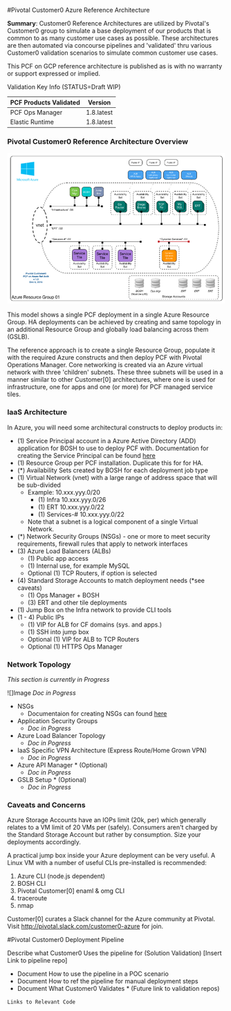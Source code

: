 #Pivotal Customer0 Azure Reference Architecture

__Summary__: Customer0 Reference Architectures are utilized by Pivotal's Customer0 group to simulate a base deployment of our products that is common to as many customer use cases as possible. These architectures are then automated via concourse pipelines and 'validated' thru various Customer0 validation scenarios to simulate common customer use cases.

This PCF on GCP reference architecture is published as is with no warranty or support expressed or implied.

Validation Key Info (STATUS=Draft WIP)

| PCF Products Validated        | Version                   |
| ----------------------------- |:-------------------------:|
| PCF Ops Manager               | 1.8.latest |
| Elastic Runtime               | 1.8.latest                |

### Pivotal Customer0 Reference Architecture Overview

  ![](../static/azure/images/PCF-Azure-RefArch-Customer0.png)

This model shows a single PCF deployment in a single Azure Resource Group. HA deployments can be achieved by creating and same topology in an additional Resource Group and globally load balancing across them (GSLB).

The reference approach is to create a single Resource Group, populate it with the required Azure constructs and then deploy PCF with Pivotal Operations Manager.  Core networking is created via an Azure virtual network with three 'children' subnets. These three subnets will be used in a manner similar to other Customer[0] architectures, where one is used for infrastructure, one for apps and one (or more) for PCF managed service tiles.

### IaaS Architecture

In Azure, you will need some architectural constructs to deploy products in:

  - (1) Service Principal account in a Azure Active Directory (ADD) application for BOSH to use to deploy PCF with.  Documentation for creating the Service Principal can be found  [here](http://docs-pcf-review.cfapps.io/pivotalcf/1-8/customizing/azure-prepare-env.html)
  - (1) Resource Group per PCF installation. Duplicate this for for HA.
  - (\*) Availability Sets created by BOSH for each deployment job type
  - (1) Virtual Network (vnet) with a large range of address space that will be sub-divided
    - Example: 10.xxx.yyy.0/20
      - (1) Infra 10.xxx.yyy.0/26
      - (1) ERT 10.xxx.yyy.0/22
      - (1) Services-# 10.xxx.yyy.0/22
    - Note that a subnet is a logical component of a single Virtual Network.
  - (\*) Network Security Groups (NSGs) - one or more to meet security requirements, firewall rules that apply to network interfaces
  - (3) Azure Load Balancers (ALBs)
    - (1) Public app access
    - (1) Internal use, for example MySQL
    - Optional (1) TCP Routers, if option is selected
  - (4) Standard Storage Accounts to match deployment needs (\*see caveats)
    - (1) Ops Manager + BOSH
    - (3) ERT and other tile deployments
  - (1) Jump Box on the Infra network to provide CLI tools
  - (1 - 4) Public IPs
    - (1) VIP for ALB for CF domains (sys. and apps.)
    - (1) SSH into jump box
    - Optional (1) VIP for ALB to TCP Routers
    - Optional (1) HTTPS Ops Manager

### Network Topology
_This section is currently in Progress_

  ![]Image _Doc in Pogress_

  - NSGs
    - Documentaion for creating NSGs can found [here](http://docs-pcf-review.cfapps.io/pivotalcf/1-8/customizing/azure-om-deploy.html)
  - Application Security Groups
    - _Doc in Pogress_
  - Azure Load Balancer Topology
    - _Doc in Pogress_
  - IaaS Specific VPN Architecture (Express Route/Home Grown VPN)
    - _Doc in Pogress_
  - Azure API Manager * (Optional)
     - _Doc in Pogress_
  - GSLB Setup * (Optional)
     - _Doc in Pogress_

### Caveats and Concerns

Azure Storage Accounts have an IOPs limit (20k, per) which generally relates to a VM limit of 20 VMs per (safely). Consumers aren't charged by the Standard Storage Account but rather by consumption. Size your deployments accordingly.

A practical jump box inside your Azure deployment can be very useful. A Linux VM with a number of useful CLIs pre-installed is recommended:

  1. Azure CLI (node.js dependent)
  2. BOSH CLI
  3. Pivotal Customer[0] enaml & omg CLI
  4. traceroute
  5. nmap

Customer[0] curates a Slack channel for the Azure community at Pivotal. Visit http://pivotal.slack.com/customer0-azure for join.

#Pivotal Customer0 Deployment Pipeline

Describe what Customer0 Uses the pipeline for (Solution Validation)
[Insert Link to pipeline repo]


- Document How to use the pipeline in a POC scenario
- Document How to ref the pipeline for manual deployment steps
- Document What Customer0 Validates * (Future link to validation repos)


```
Links to Relevant Code
```
